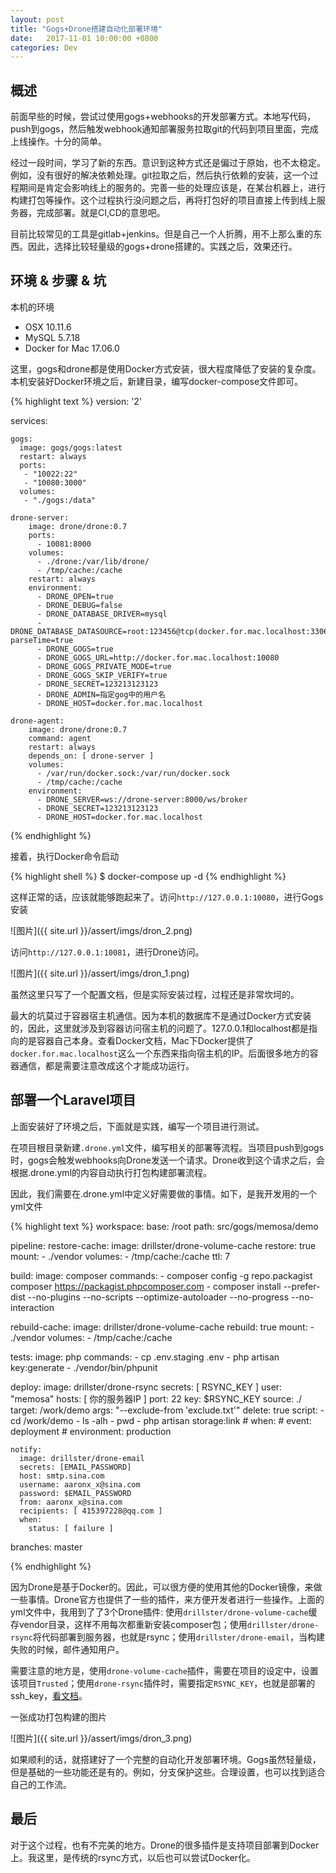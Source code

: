 ```yaml
---
layout: post
title: "Gogs+Drone搭建自动化部署环境"
date:   2017-11-01 10:00:00 +0800
categories: Dev
---
```

## 概述

前面早些的时候，尝试过使用gogs+webhooks的开发部署方式。本地写代码，push到gogs，然后触发webhook通知部署服务拉取git的代码到项目里面，完成上线操作。十分的简单。

经过一段时间，学习了新的东西。意识到这种方式还是偏过于原始，也不太稳定。例如，没有很好的解决依赖处理。git拉取之后，然后执行依赖的安装，这一个过程期间是肯定会影响线上的服务的。完善一些的处理应该是，在某台机器上，进行构建打包等操作。这个过程执行没问题之后，再将打包好的项目直接上传到线上服务器，完成部署。就是CI,CD的意思吧。

目前比较常见的工具是gitlab+jenkins。但是自己一个人折腾，用不上那么重的东西。因此，选择比较轻量级的gogs+drone搭建的。实践之后，效果还行。

## 环境 & 步骤 & 坑

本机的环境

+ OSX 10.11.6
+ MySQL 5.7.18
+ Docker for Mac 17.06.0

这里，gogs和drone都是使用Docker方式安装，很大程度降低了安装的复杂度。本机安装好Docker环境之后，新建目录，编写docker-compose文件即可。

{% highlight text %}
version: '2'

services:

    gogs:
      image: gogs/gogs:latest
      restart: always
      ports:
       - "10022:22"
       - "10080:3000"
      volumes:
       - "./gogs:/data"

    drone-server:
        image: drone/drone:0.7
        ports:
          - 10081:8000
        volumes:
          - ./drone:/var/lib/drone/
          - /tmp/cache:/cache
        restart: always
        environment:
          - DRONE_OPEN=true
          - DRONE_DEBUG=false
          - DRONE_DATABASE_DRIVER=mysql
          - DRONE_DATABASE_DATASOURCE=root:123456@tcp(docker.for.mac.localhost:3306)/drone?parseTime=true
          - DRONE_GOGS=true
          - DRONE_GOGS_URL=http://docker.for.mac.localhost:10080
          - DRONE_GOGS_PRIVATE_MODE=true
          - DRONE_GOGS_SKIP_VERIFY=true
          - DRONE_SECRET=123213123123
          - DRONE_ADMIN=指定gog中的用户名
          - DRONE_HOST=docker.for.mac.localhost

    drone-agent:
        image: drone/drone:0.7
        command: agent
        restart: always
        depends_on: [ drone-server ]
        volumes:
          - /var/run/docker.sock:/var/run/docker.sock
          - /tmp/cache:/cache
        environment:
          - DRONE_SERVER=ws://drone-server:8000/ws/broker
          - DRONE_SECRET=123213123123
          - DRONE_HOST=docker.for.mac.localhost
{% endhighlight %}

接着，执行Docker命令启动

{% highlight shell %}
$ docker-compose up -d
{% endhighlight %}

这样正常的话，应该就能够跑起来了。访问`http://127.0.0.1:10080`，进行Gogs安装

![图片]({{ site.url }}/assert/imgs/dron_2.png)

访问`http://127.0.0.1:10081`，进行Drone访问。

![图片]({{ site.url }}/assert/imgs/dron_1.png)

虽然这里只写了一个配置文档，但是实际安装过程，过程还是非常坎坷的。

最大的坑莫过于容器宿主机通信。因为本机的数据库不是通过Docker方式安装的，因此，这里就涉及到容器访问宿主机的问题了。127.0.0.1和localhost都是指向的是容器自己本身。查看Docker文档，Mac下Docker提供了`docker.for.mac.localhost`这么一个东西来指向宿主机的IP。后面很多地方的容器通信，都是需要注意改成这个才能成功运行。

## 部署一个Laravel项目

上面安装好了环境之后，下面就是实践，编写一个项目进行测试。

在项目根目录新建`.drone.yml`文件，编写相关的部署等流程。当项目push到gogs时，gogs会触发webhooks向Drone发送一个请求。Drone收到这个请求之后，会根据.drone.yml的内容自动执行打包构建部署流程。

因此，我们需要在.drone.yml中定义好需要做的事情。如下，是我开发用的一个yml文件

{% highlight text %}
workspace:
  base: /root
  path: src/gogs/memosa/demo

pipeline:
  restore-cache:
    image: drillster/drone-volume-cache
    restore: true
    mount:
      - ./vendor
    volumes:
      - /tmp/cache:/cache
    ttl: 7

  build:
    image: composer
    commands:
      - composer config -g repo.packagist composer https://packagist.phpcomposer.com
      - composer install --prefer-dist --no-plugins --no-scripts --optimize-autoloader --no-progress --no-interaction

  rebuild-cache:
    image: drillster/drone-volume-cache
    rebuild: true
    mount:
      - ./vendor
    volumes:
      - /tmp/cache:/cache

  tests:
    image: php
    commands:
      - cp .env.staging .env
      - php artisan key:generate
      - ./vendor/bin/phpunit

  deploy:
    image: drillster/drone-rsync
    secrets: [ RSYNC_KEY ]
    user: "memosa"
    hosts: [ 你的服务器IP ]
    port: 22
    key: $RSYNC_KEY
    source: ./
    target: /work/demo
    args: "--exclude-from 'exclude.txt'"
    delete: true
    script:
      - cd /work/demo
      - ls -alh
      - pwd
      - php artisan storage:link
    # when:
    #   event: deployment
    #   environment: production

    notify:
      image: drillster/drone-email
      secrets: [EMAIL_PASSWORD]
      host: smtp.sina.com
      username: aaronx_x@sina.com
      password: $EMAIL_PASSWORD
      from: aaronx_x@sina.com
      recipients: [ 415397228@qq.com ]
      when:
        status: [ failure ]

branches: master

{% endhighlight %}

因为Drone是基于Docker的。因此，可以很方便的使用其他的Docker镜像，来做一些事情。Drone官方也提供了一些的插件，来方便开发者进行一些操作。上面的yml文件中，我用到了了3个Drone插件: 使用`drillster/drone-volume-cache`缓存vendor目录，这样不用每次都重新安装composer包；使用`drillster/drone-rsync`将代码部署到服务器，也就是rsync；使用`drillster/drone-email`，当构建失败的时候，邮件通知用户。

需要注意的地方是，使用`drone-volume-cache`插件，需要在项目的设定中，设置该项目`Trusted`；使用`drone-rsync`插件时，需要指定`RSYNC_KEY`，也就是部署的ssh_key，[看文档](https://github.com/Drillster/drone-rsync/blob/master/DOCS.md)。

一张成功打包构建的图片

![图片]({{ site.url }}/assert/imgs/dron_3.png)

如果顺利的话，就搭建好了一个完整的自动化开发部署环境。Gogs虽然轻量级，但是基础的一些功能还是有的。例如，分支保护这些。合理设置，也可以找到适合自己的工作流。

## 最后

对于这个过程，也有不完美的地方。Drone的很多插件是支持项目部署到Docker上。我这里，是传统的rsync方式，以后也可以尝试Docker化。